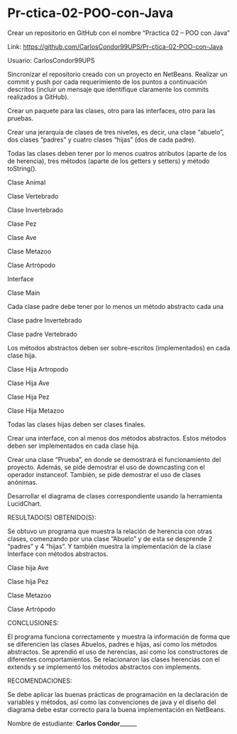 # Pr-ctica-02-POO-con-Java

 

Crear un repositorio en GitHub con el nombre “Práctica 02 – POO con Java” 

Link: https://github.com/CarlosCondor99UPS/Pr-ctica-02-POO-con-Java 

Usuario: CarlosCondor99UPS 

 

 

Sincronizar el repositorio creado con un proyecto en NetBeans. Realizar un commit y push por cada requerimiento de los puntos a continuación descritos (incluir un mensaje que identifique claramente los commits realizados a GitHub). 

 

 

 

Crear un paquete para las clases, otro para las interfaces, otro para las pruebas. 

 

 

 

Crear una jerarquía de clases de tres niveles, es decir, una clase “abuelo”, dos clases “padres” y cuatro clases “hijas” (dos de cada padre). 

 

 

 

Todas las clases deben tener por lo menos cuatros atributos (aparte de los de herencia), tres métodos (aparte de los getters y setters) y método toString(). 

Clase Animal 

 

 

Clase Vertebrado 

 

 

Clase Invertebrado 

 

Clase Pez 

 

 

Clase Ave 

 

 

 

Clase Metazoo 

 

Clase Artrópodo 

 

 

Interface 
 

Clase Main 

 

 

 

 

 

Cada clase padre debe tener por lo menos un método abstracto cada una 

Clase padre Invertebrado 

 

Clase padre Vertebrado 

 

 

Los métodos abstractos deben ser sobre-escritos (implementados) en cada clase hija. 

Clase Hija Artropodo  

 

Clase Hija Ave 

 

Clase Hija Pez 

 

Clase Hija Metazoo 

 

 

Todas las clases hijas deben ser clases finales. 

Crear una interface, con al menos dos métodos abstractos. Estos métodos deben ser implementados en cada clase hija. 

 

 

Crear una clase “Prueba”, en donde se demostrará el funcionamiento del proyecto. Además, se pide demostrar el uso de downcasting con el operador instanceof. También, se pide demostrar el uso de clases anónimas. 

 

 

 

Desarrollar el diagrama de clases correspondiente usando la herramienta LucidChart. 

 

RESULTADO(S) OBTENIDO(S): 

Se obtuvo un programa que muestra la relación de herencia con otras clases, comenzando por una clase “Abuelo” y de esta se desprende 2 “padres” y  4 “hijas”. Y también muestra la implementación de la clase Interface con métodos abstractos. 

Clase hija Ave 

 

Clase hija Pez 

 

Clase Metazoo 

 

Clase Artrópodo  

 

 

CONCLUSIONES: 

El programa funciona correctamente y muestra la información de forma que se diferencien las clases Abuelos, padres e hijas, así como los métodos abstractos. Se aprendió el uso de herencias, así como los constructores de diferentes comportamientos. Se relacionaron las clases herencias con el extends y se implementó los métodos abstractos con implements. 

 

RECOMENDACIONES: 

Se debe aplicar las buenas prácticas de programación en la declaración de variables y métodos, así como las convenciones de java y el diseño del diagrama debe estar correcto para la buena implementación en NetBeans. 

 

Nombre de estudiante: ____Carlos Condor__________ 

 

 
